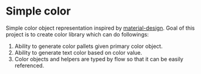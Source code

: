# Simple color

Simple color object representation inspired by [material-design][material-design].
Goal of this project is to create color library which can do followings:

1. Ability to generate color pallets given primary color object.
2. Ability to generate text color based on color value.
3. Color objects and helpers are typed by flow so that it can be easily referenced.

[material-design]: https://material.google.com/style/color.html#
